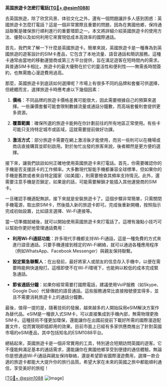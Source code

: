**英国旅遊卡怎麽打電話[[TG💪+ @esim1088](https://t.me/s/esim1088)]**

去英国旅遊，除了欣赏风景、体验文化之外，還有一個問題讓許多人感到困惑：英國旅遊卡怎麼打電話？這是一個非常實際且重要的問題，因為在異國他鄉，保持通話聯繫是確保旅行順利進行的重要環節之一。本文將詳細介紹英國旅遊卡的使用方法、優勢以及如何利用它來實現低成本高效率的國際通話。

首先，我們來了解一下什麼是英國旅遊卡。簡單來說，英國旅遊卡是一種專為到英國旅遊的遊客設計的SIM卡產品，它包含了本地流量、語音通話和簡訊服務。這種卡通常由當地的移動運營商或第三方平台提供，旨在滿足遊客在短時間內的需求。與普通SIM卡相比，旅遊卡的最大優勢在於它的靈活性和便利性——無需長時間簽約，也無需擔心漫遊費用過高。

那麼，英國旅遊卡到底該如何選擇呢？市場上有很多不同的品牌和套餐可供選擇，但總體而言，選擇旅遊卡時應考慮以下幾個因素：

1. **價格**：不同品牌的旅遊卡價格差異可能很大，因此需要根據自己的預算來選擇。一些廉價套餐可能會限制數據流量或通話分鐘數，而高端套餐則會提供更多資源。
   
2. **覆蓋範圍**：確保所選的旅遊卡能夠在你計劃前往的所有地區正常使用。有些卡可能只支持特定城市或區域，這就需要提前做好功課。

3. **激活方式**：部分旅遊卡需要在網上激活後才能使用，而另一些則可以在機場或商店直接購買並即刻啟用。對於匆忙出發的旅客來說，後者顯然是更方便的選擇。

接下來，讓我們談談如何正確地使用英國旅遊卡來打電話。首先，你需要確認你的手機是否支援該卡的工作頻率。大多數現代智能手機都兼容全球標準，但如果你的手機是舊款或者來自特定國家（如美國），則需要檢查其頻率支持情況。此外，還需要注意手機是否鎖定，如果是的話，可能需要解鎖才能插入其他運營商的SIM卡。

一旦確認手機適配無誤，接下來就是安裝旅遊卡了。這個步驟非常簡單，只需關閉手機電源，取出原SIM卡，然後插入新的旅遊卡即可。完成後重新開機，按照指示完成初始設置，比如語言選擇、Wi-Fi連接等。

當一切準備就緒後，就可以開始使用英國旅遊卡來打電話了。這裡有幾點小技巧可以幫助你更好地管理通話費用：

- **利用Wi-Fi通話功能**：許多現代手機都支持Wi-Fi通話，這是一種免費的方式來進行語音通話。只要手機連接到穩定的Wi-Fi網絡，就可以通過各種應用程序（例如WhatsApp、Facebook Messenger）與親友保持聯繫。

- **設定緊急聯繫人**：在出發前，最好將家人或朋友的信息存入手機中，以便在需要時能夠快速撥打。這樣即使不在Wi-Fi環境下，也能夠以較低的成本完成緊急通話。

- **節省通話分鐘**：如果你經常需要打國際電話，建議使用VoIP服務（如Skype、Google Duo）代替傳統的語音通話。這些服務通常比直接撥號便宜得多，並且不需要消耗旅遊卡上的通話分鐘數。

最後，值得一提的是，隨著技術的發展，越來越多的人開始採用eSIM解決方案作為替代品。eSIM是一種嵌入式SIM卡，可以直接集成到手機內部，無需物理更換SIM卡。這種技術不僅更加環保，還能讓你在出國前提前下載好所需的國際漫遊配置文件，從而實現即插即用的效果。目前市面上已經有多家供應商推出了針對英國市場的eSIM產品，其中包括知名的ESIM1088平台。

總結起來，英國旅遊卡是一個非常實用的工具，特別適合短期訪問英國的遊客。它不僅能夠滿足基本的通話需求，還能讓你在異國他鄉享受到便捷的通信體驗。無論你是想通過Wi-Fi通話與親友保持聯絡，還是希望節省國際漫遊費用，選擇一款合適的旅遊卡都能大大提升你的旅行品質。希望大家在未來的英國之旅中都能順利通信，享受美好的旅程！

[[TG💪+ @esim1088](https://t.me/s/esim1088) ![Image](https://i.postimg.cc/4NQfJmqS/Snipaste-2025-05-13-00-14-12.png)]
